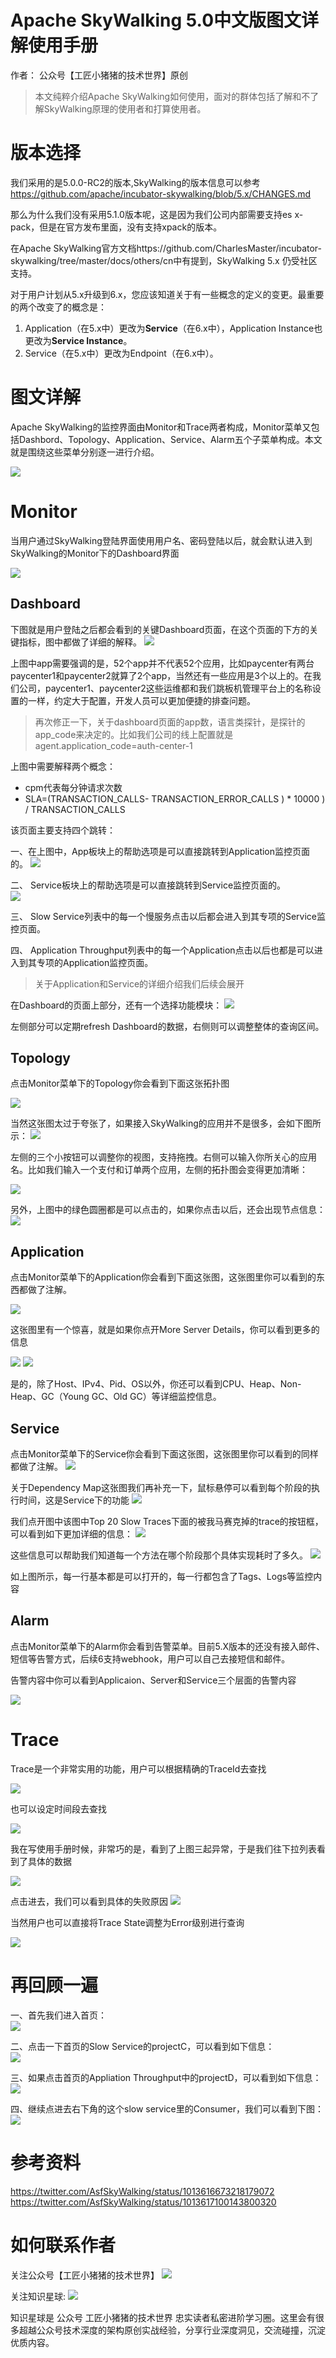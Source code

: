 #  Apache SkyWalking 5.0中文版图文详解使用手册

作者： 公众号【工匠小猪猪的技术世界】原创



> 本文纯粹介绍Apache SkyWalking如何使用，面对的群体包括了解和不了解SkyWalking原理的使用者和打算使用者。


# 版本选择

我们采用的是5.0.0-RC2的版本,SkyWalking的版本信息可以参考 https://github.com/apache/incubator-skywalking/blob/5.x/CHANGES.md

那么为什么我们没有采用5.1.0版本呢，这是因为我们公司内部需要支持es x-pack，但是在官方发布里面，没有支持xpack的版本。

在Apache SkyWalking官方文档https://github.com/CharlesMaster/incubator-skywalking/tree/master/docs/others/cn中有提到，SkyWalking 5.x 仍受社区支持。


对于用户计划从5.x升级到6.x，您应该知道关于有一些概念的定义的变更。最重要的两个改变了的概念是：

1. Application（在5.x中）更改为**Service**（在6.x中），Application Instance也更改为**Service Instance**。
2. Service（在5.x中）更改为Endpoint（在6.x中）。


# 图文详解
Apache SkyWalking的监控界面由Monitor和Trace两者构成，Monitor菜单又包括Dashbord、Topology、Application、Service、Alarm五个子菜单构成。本文就是围绕这些菜单分别逐一进行介绍。

![](../../img/userguide/menu.png)


# Monitor
当用户通过SkyWalking登陆界面使用用户名、密码登陆以后，就会默认进入到SkyWalking的Monitor下的Dashboard界面

![](../../img/userguide/login.png)


## Dashboard

下图就是用户登陆之后都会看到的关键Dashboard页面，在这个页面的下方的关键指标，图中都做了详细的解释。
![](../../img/userguide/dashboard.jpg)


上图中app需要强调的是，52个app并不代表52个应用，比如paycenter有两台paycenter1和paycenter2就算了2个app，当然还有一些应用是3个以上的。在我们公司，paycenter1、paycenter2这些运维都和我们跳板机管理平台上的名称设置的一样，约定大于配置，开发人员可以更加便捷的排查问题。
> 再次修正一下，关于dashboard页面的app数，语言类探针，是探针的app_code来决定的。比如我们公司的线上配置就是agent.application_code=auth-center-1


上图中需要解释两个概念：
* cpm代表每分钟请求次数
* SLA=(TRANSACTION_CALLS- TRANSACTION_ERROR_CALLS ) * 10000 ) / TRANSACTION_CALLS

该页面主要支持四个跳转：    

一、在上图中，App板块上的帮助选项是可以直接跳转到Application监控页面的。
![](../../img/userguide/app_tip.png)


二、 Service板块上的帮助选项是可以直接跳转到Service监控页面的。   
![](../../img/userguide/service_tip.png)


三、 Slow Service列表中的每一个慢服务点击以后都会进入到其专项的Service监控页面。     

四、 Application Throughput列表中的每一个Application点击以后也都是可以进入到其专项的Application监控页面。     

> 关于Application和Service的详细介绍我们后续会展开

在Dashboard的页面上部分，还有一个选择功能模块：
![](../../img/userguide/time_chooser.jpg)


左侧部分可以定期refresh Dashboard的数据，右侧则可以调整整体的查询区间。

## Topology

点击Monitor菜单下的Topology你会看到下面这张拓扑图

![](../../img/userguide/topology.jpg)



当然这张图太过于夸张了，如果接入SkyWalking的应用并不是很多，会如下图所示：
![](../../img/userguide/topologyMap.jpg)



左侧的三个小按钮可以调整你的视图，支持拖拽。右侧可以输入你所关心的应用名。比如我们输入一个支付和订单两个应用，左侧的拓扑图会变得更加清晰：

![](../../img/userguide/topology_search.jpg)


另外，上图中的绿色圆圈都是可以点击的，如果你点击以后，还会出现节点信息：
![](../../img/userguide/topology_click.jpg)


## Application

点击Monitor菜单下的Application你会看到下面这张图，这张图里你可以看到的东西都做了注解。

![](../../img/userguide/application.jpg)


这张图里有一个惊喜，就是如果你点开More Server Details，你可以看到更多的信息

![](../../img/userguide/application_findmore.jpg)
![](../../img/userguide/application_heapgc_info.jpg)


是的，除了Host、IPv4、Pid、OS以外，你还可以看到CPU、Heap、Non-Heap、GC（Young GC、Old GC）等详细监控信息。


## Service
点击Monitor菜单下的Service你会看到下面这张图，这张图里你可以看到的同样都做了注解。
![](../../img/userguide/service.jpg)


关于Dependency Map这张图我们再补充一下，鼠标悬停可以看到每个阶段的执行时间，这是Service下的功能
![](../../img/userguide/demo.jpg)



我们点开图中该图中Top 20 Slow Traces下面的被我马赛克掉的trace的按钮框，可以看到如下更加详细的信息：
![](../../img/userguide/analysis.jpg)

这些信息可以帮助我们知道每一个方法在哪个阶段那个具体实现耗时了多久。
![](../../img/userguide/tags_logs.jpg)


如上图所示，每一行基本都是可以打开的，每一行都包含了Tags、Logs等监控内容

## Alarm
点击Monitor菜单下的Alarm你会看到告警菜单。目前5.X版本的还没有接入邮件、短信等告警方式，后续6支持webhook，用户可以自己去接短信和邮件。

告警内容中你可以看到Applicaion、Server和Service三个层面的告警内容

![](../../img/userguide/alarm.jpg)


# Trace
Trace是一个非常实用的功能，用户可以根据精确的TraceId去查找

![](../../img/userguide/trace_search.jpg)


也可以设定时间段去查找

![](../../img/userguide/trace_duration.jpg)


我在写使用手册时候，非常巧的是，看到了上图三起异常，于是我们往下拉列表看到了具体的数据

![](../../img/userguide/trace2.jpg)


点击进去，我们可以看到具体的失败原因
![](../../img/userguide/traceLog.jpg)


当然用户也可以直接将Trace State调整为Error级别进行查询

![](../../img/userguide/trace1.jpg)


# 再回顾一遍
一、首先我们进入首页：     
![](../../img/userguide/dashboarddemo.jpg)

二、点击一下首页的Slow Service的projectC，可以看到如下信息：    
![](../../img/userguide/top20slowtrace.jpg)

三、如果点击首页的Appliation Throughput中的projectD，可以看到如下信息：     
![](../../img/userguide/applicationdemo.jpg)

四、继续点进去右下角的这个slow service里的Consumer，我们可以看到下图：         
![](../../img/userguide/slowtrace.jpg)



# 参考资料

https://twitter.com/AsfSkyWalking/status/1013616673218179072      
https://twitter.com/AsfSkyWalking/status/1013617100143800320


# 如何联系作者

关注公众号【工匠小猪猪的技术世界】
![](../../img/userguide/charles-weixin.png)

关注知识星球: 
![](../../img/userguide/planet.png)

知识星球是 公众号 工匠小猪猪的技术世界 忠实读者私密进阶学习圈。这里会有很多超越公众号技术深度的架构原创实战经验，分享行业深度洞见，交流碰撞，沉淀优质内容。


